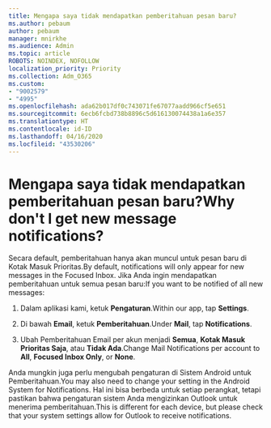 ```yaml
---
title: Mengapa saya tidak mendapatkan pemberitahuan pesan baru?
ms.author: pebaum
author: pebaum
manager: mnirkhe
ms.audience: Admin
ms.topic: article
ROBOTS: NOINDEX, NOFOLLOW
localization_priority: Priority
ms.collection: Adm_O365
ms.custom:
- "9002579"
- "4995"
ms.openlocfilehash: ada62b017df0c743071fe67077aadd966cf5e651
ms.sourcegitcommit: 6ecb6fcbd738b8896c5d616130074438a1a6e357
ms.translationtype: HT
ms.contentlocale: id-ID
ms.lasthandoff: 04/16/2020
ms.locfileid: "43530206"
---
```

# <a name="why-dont-i-get-new-message-notifications"></a><span data-ttu-id="54795-102">Mengapa saya tidak mendapatkan pemberitahuan pesan baru?</span><span class="sxs-lookup"><span data-stu-id="54795-102">Why don't I get new message notifications?</span></span>

<span data-ttu-id="54795-103">Secara default, pemberitahuan hanya akan muncul untuk pesan baru di Kotak Masuk Prioritas.</span><span class="sxs-lookup"><span data-stu-id="54795-103">By default, notifications will only appear for new messages in the Focused Inbox.</span></span> <span data-ttu-id="54795-104">Jika Anda ingin mendapatkan pemberitahuan untuk semua pesan baru:</span><span class="sxs-lookup"><span data-stu-id="54795-104">If you want to be notified of all new messages:</span></span>

1. <span data-ttu-id="54795-105">Dalam aplikasi kami, ketuk **Pengaturan**.</span><span class="sxs-lookup"><span data-stu-id="54795-105">Within our app, tap **Settings**.</span></span>

2. <span data-ttu-id="54795-106">Di bawah **Email**, ketuk **Pemberitahuan**.</span><span class="sxs-lookup"><span data-stu-id="54795-106">Under **Mail**, tap **Notifications**.</span></span>

3. <span data-ttu-id="54795-107">Ubah Pemberitahuan Email per akun menjadi **Semua**, **Kotak Masuk Prioritas Saja**, atau **Tidak Ada**.</span><span class="sxs-lookup"><span data-stu-id="54795-107">Change Mail Notifications per account to **All**, **Focused Inbox Only**, or **None**.</span></span>

<span data-ttu-id="54795-108">Anda mungkin juga perlu mengubah pengaturan di Sistem Android untuk Pemberitahuan.</span><span class="sxs-lookup"><span data-stu-id="54795-108">You may also need to change your setting in the Android System for Notifications.</span></span> <span data-ttu-id="54795-109">Hal ini bisa berbeda untuk setiap perangkat, tetapi pastikan bahwa pengaturan sistem Anda mengizinkan Outlook untuk menerima pemberitahuan.</span><span class="sxs-lookup"><span data-stu-id="54795-109">This is different for each device, but please check that your system settings allow for Outlook to receive notifications.</span></span>
